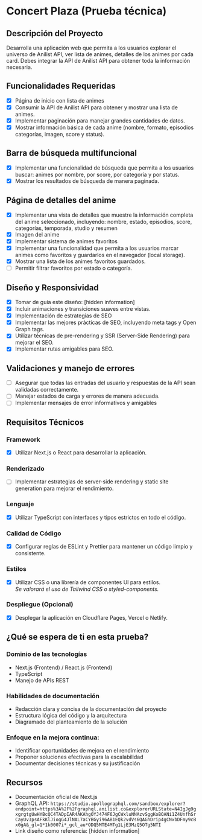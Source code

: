 # Concert Plaza (Prueba técnica)

## Descripción del Proyecto

Desarrolla una aplicación web que permita a los usuarios explorar el universo de Anilist API, ver lista de animes, detalles de los animes por cada card. Debes integrar la API de Anilist API para obtener toda la información necesaria.

## Funcionalidades Requeridas

- [x] Página de inicio con lista de animes
- [x] Consumir la API de Anilist API para obtener y mostrar una lista de animes.
- [x] Implementar paginación para manejar grandes cantidades de datos.
- [x] Mostrar información básica de cada anime (nombre, formato, episodios categorías, imagen, score y status).

## Barra de búsqueda multifuncional

- [x] Implementar una funcionalidad de búsqueda que permita a los usuarios buscar: animes por nombre, por score, por categoría y por status.
- [x] Mostrar los resultados de búsqueda de manera paginada.

## Página de detalles del anime

- [x] Implementar una vista de detalles que muestre la información completa del anime seleccionado, incluyendo: nombre, estado, episodios, score, categorías, temporada, studio y resumen
- [x] Imagen del anime
- [x] Implementar sistema de animes favoritos
- [x] Implementar una funcionalidad que permita a los usuarios marcar animes como favoritos y guardarlos en el navegador (local storage).
- [x] Mostrar una lista de los animes favoritos guardados.
- [ ] Permitir filtrar favoritos por estado o categoría.

## Diseño y Responsividad

- [x] Tomar de guía este diseño: [hidden information]
- [x] Incluir animaciones y transiciones suaves entre vistas.
- [x] Implementación de estrategias de SEO
- [x] Implementar las mejores prácticas de SEO, incluyendo meta tags y Open Graph tags.
- [x] Utilizar técnicas de pre-rendering y SSR (Server-Side Rendering) para mejorar el SEO.
- [x] Implementar rutas amigables para SEO.

## Validaciones y manejo de errores

- [ ] Asegurar que todas las entradas del usuario y respuestas de la API sean validadas correctamente.
- [ ] Manejar estados de carga y errores de manera adecuada.
- [ ] Implementar mensajes de error informativos y amigables

## Requisitos Técnicos

### Framework

- [x] Utilizar Next.js o React para desarrollar la aplicación.

### Renderizado

- [ ] Implementar estrategias de server-side rendering y static site generation para mejorar el rendimiento.

### Lenguaje

- [x] Utilizar TypeScript con interfaces y tipos estrictos en todo el código.

### Calidad de Código

- [x] Configurar reglas de ESLint y Prettier para mantener un código limpio y consistente.

### Estilos

- [x] Utilizar CSS o una librería de componentes Ul para estilos. <br>
      _Se valorará el uso de Tailwind CSS o styled-components._

### Despliegue (Opcional)

- [x] Desplegar la aplicación en Cloudflare Pages, Vercel o Netlify.

## ¿Qué se espera de ti en esta prueba?

### Dominio de las tecnologías

- Next.js (Frontend) / React.js (Frontend)
- TypeScript
- Manejo de APIs REST

### Habilidades de documentación

- Redacción clara y concisa de la documentación del proyecto
- Estructura lógica del código y la arquitectura
- Diagramado del planteamiento de la solución

### Enfoque en la mejora continua:

- Identificar oportunidades de mejora en el rendimiento
- Proponer soluciones efectivas para la escalabilidad
- Documentar decisiones técnicas y su justificación

## Recursos

- Documentación oficial de Next.js
- GraphQL API: `https://studio.apollographql.com/sandbox/explorer?endpoint=https%3A%2F%2Fgraphql.anilist.co&explorerURLState=N4IgJg9gxgrgtgUwHYBcQC4TADpIAR4AKAhgOYJ474F6JgCWxluNNAzvSggKoBOANi1Z4UnfhSrCayUv3psAFkKlJiogG4JlNAL7aCYBGyi96AB1EQk2vdVs6QAGhDrip4gCNxbDFmy9cBx0gA&_gl=1*1k0007i*_gcl_au*ODQ5MTE4MTg1LjE3MzQ5OTg5NTI`
- Link diseño como referencia: [hidden information]
